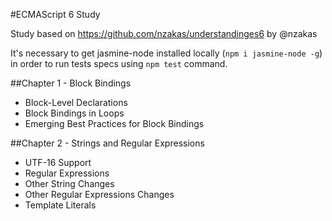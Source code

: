 #ECMAScript 6 Study

Study based on https://github.com/nzakas/understandinges6 by @nzakas

It's necessary to get jasmine-node installed locally (`npm i jasmine-node -g`) in order to run tests specs using `npm test` command.

##Chapter 1 - Block Bindings

* Block-Level Declarations
* Block Bindings in Loops
* Emerging Best Practices for Block Bindings

##Chapter 2 - Strings and Regular Expressions

* UTF-16 Support
* Regular Expressions
* Other String Changes
* Other Regular Expressions Changes
* Template Literals